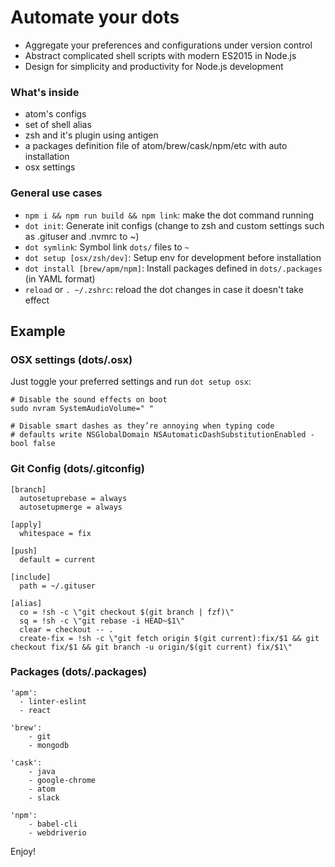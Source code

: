 # Automate your dots

- Aggregate your preferences and configurations under version control
- Abstract complicated shell scripts with modern ES2015 in Node.js
- Design for simplicity and productivity for Node.js development

### What's inside

- atom's configs
- set of shell alias
- zsh and it's plugin using antigen
- a packages definition file of atom/brew/cask/npm/etc with auto installation
- osx settings

### General use cases

- `npm i && npm run build && npm link`: make the dot command running
- `dot init`: Generate init configs (change to zsh and custom settings such as .gituser and .nvmrc to ~)
- `dot symlink`: Symbol link `dots/` files to `~`
- `dot setup [osx/zsh/dev]`: Setup env for development before installation
- `dot install [brew/apm/npm]`: Install packages defined in `dots/.packages` (in YAML format)
- `reload` or `. ~/.zshrc`: reload the dot changes in case it doesn't take effect

## Example

### OSX settings (dots/.osx)

Just toggle your preferred settings and run `dot setup osx`:

	# Disable the sound effects on boot
	sudo nvram SystemAudioVolume=" "

	# Disable smart dashes as they’re annoying when typing code
	# defaults write NSGlobalDomain NSAutomaticDashSubstitutionEnabled -bool false

### Git Config (dots/.gitconfig)

	[branch]
	  autosetuprebase = always
	  autosetupmerge = always

	[apply]
	  whitespace = fix

    [push]
	  default = current

	[include]
   	  path = ~/.gituser

	[alias]
	  co = !sh -c \"git checkout $(git branch | fzf)\"
   	  sq = !sh -c \"git rebase -i HEAD~$1\"
 	  clear = checkout -- .
      create-fix = !sh -c \"git fetch origin $(git current):fix/$1 && git checkout fix/$1 && git branch -u origin/$(git current) fix/$1\"

### Packages (dots/.packages)

	'apm':
	  - linter-eslint
	  - react

	'brew':
		- git
		- mongodb

	'cask':
		- java
		- google-chrome
		- atom
		- slack

	'npm':
		- babel-cli
		- webdriverio

Enjoy!
